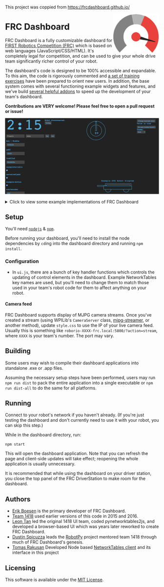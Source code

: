 This project was coppied from https://frcdashboard.github.io/



[<img src="images/icon.png" align="right" width="150">](https://github.com/FRCDashboard/FRCDashboard)
# FRC Dashboard
FRC Dashboard is a fully customizable dashboard for [FIRST Robotics Competition (FRC)](http://firstinspires.org/robotics/frc) which is based on web languages (JavaScript/CSS/HTML). It's completely legal for competition, and can be used to give your whole drive team significantly richer control of your robot.

The dashboard's code is designed to be 100% accessible and expandable. To this aim, the code is rigorously commented and [a set of training exercises](https://github.com/FRCDashboard/training) have been prepared to orient new users. In addition, the base system comes with several functioning example widgets and features, and we've build [several helpful addons](https://github.com/FRCDashboard?query=addon-) to speed up the development of your team's dashboard.

**Contributions are VERY welcome! Please feel free to open a pull request or issue!**

![Screenshot slideshow](images/screenshots.gif)

<details>
    <summary>Click to view some example implementations of FRC Dashboard</summary>

![1132's 2017 Dashboard](https://i.imgur.com/iSiTxjY.jpg)  
![6325's 2017 Dashboard](https://i.redd.it/w9jt1gmbecpy.png)  
![1418's 2017 Dashboard](https://raw.githubusercontent.com/frc1418/2017-dashboard/master/images/screenshot.png)  
![1418's 2016 Dashboard](https://raw.githubusercontent.com/frc1418/FRCDashboard/2016/screenshot.png)  

</details>

## Setup
You'll need [`nodejs`](https://nodejs.org) & [`npm`](https://npmjs.com).

Before running your dashboard, you'll need to install the node dependencies by `cd`ing into the dashboard directory and running `npm install`.

### Configuration
* In `ui.js`, there are a bunch of key handler functions which controls the updating of control elements in the dashboard. Example NetworkTables key names are used, but you'll need to change them to match those used in your team's robot code for them to affect anything on your robot.

#### Camera feed
FRC Dashboard supports display of MJPG camera streams. Once you've created a stream (using WPILib's `CameraServer` class, [mjpg-streamer](https://robotpy.github.io/2016/01/14/mjpg-streamer-for-roborio/), or another method), update `style.css` to use the IP of your live camera feed. Usually this is something like `roborio-XXXX-frc.local:5800/?action=stream`, where `XXXX` is your team's number. The port may vary.

## Building
Some users may wish to compile their dashboard applications into standalone .exe or .app files.

Assuming the necessary setup steps have been performed, users may run `npm run dist` to pack the entire application into a single executable or `npm run dist-all` to do the same for all platforms.

## Running
Connect to your robot's network if you haven't already. (If you're just testing the dashboard and don't currently need to use it with your robot, you can skip this step.)

While in the dashboard directory, run:

    npm start

This will open the dashboard application. Note that you can refresh the page and client-side updates will take effect; reopening the whole application is usually unnecessary.

It is recommended that while using the dashboard on your driver station, you close the top panel of the FRC DriverStation to make room for the dashboard.

## Authors
* [Erik Boesen](https://github.com/ErikBoesen) is the primary developer of FRC Dashboard.
* [Team 1418](https://github.com/frc1418) used earlier versions of this code in 2015 and 2016.
* [Leon Tan](https://github.com/lleontan) led the original 1418 UI team, coded pynetworktables2js, and developed a browser-based UI which was years later reworked to create FRC Dashboard.
* [Dustin Spicuzza](https://github.com/virtuald) leads the [RobotPy](https://github.com/robotpy) project mentored team 1418 through much of FRC Dashboard's genesis.
* [Tomas Rakusan](https://github.com/rakusan2) Developed Node based [NetworkTables client](https://github.com/rakusan2/FRC-NT-Client) and its interface in this project

## Licensing
This software is available under the [MIT License](`LICENSE`).
